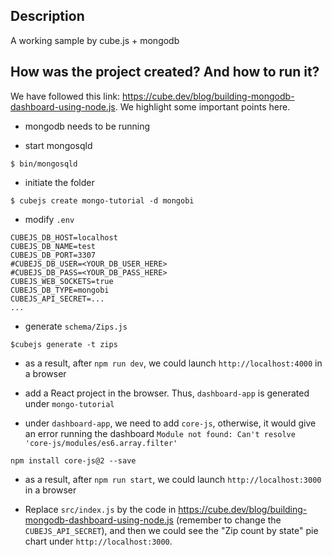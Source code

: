 ## Description

A working sample by cube.js + mongodb

## How was the project created? And how to run it?

We have followed this link: https://cube.dev/blog/building-mongodb-dashboard-using-node.js. We highlight some important points here.

- mongodb needs to be running

- start mongosqld

```
$ bin/mongosqld
```

- initiate the folder
```
$ cubejs create mongo-tutorial -d mongobi
```

- modify `.env`
```
CUBEJS_DB_HOST=localhost
CUBEJS_DB_NAME=test
CUBEJS_DB_PORT=3307
#CUBEJS_DB_USER=<YOUR_DB_USER_HERE>
#CUBEJS_DB_PASS=<YOUR_DB_PASS_HERE>
CUBEJS_WEB_SOCKETS=true
CUBEJS_DB_TYPE=mongobi
CUBEJS_API_SECRET=...
...
```

- generate `schema/Zips.js`
```
$cubejs generate -t zips
```

- as a result, after `npm run dev`, we could launch `http://localhost:4000` in a browser

- add a React project in the browser. Thus, `dashboard-app` is generated under `mongo-tutorial`

- under `dashboard-app`, we need to add `core-js`, otherwise, it would give an error running the dashboard `Module not found: Can't resolve 'core-js/modules/es6.array.filter'`

```
npm install core-js@2 --save
```

- as a result, after `npm run start`, we could launch `http://localhost:3000` in a browser

- Replace `src/index.js` by the code in https://cube.dev/blog/building-mongodb-dashboard-using-node.js (remember to change the `CUBEJS_API_SECRET`), and then we could see the "Zip count by state" pie chart under `http://localhost:3000`.
